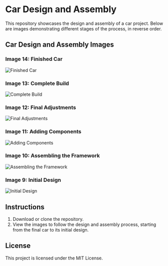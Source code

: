 # Car Design and Assembly

This repository showcases the design and assembly of a car project. Below are images demonstrating different stages of the process, in reverse order.

## Car Design and Assembly Images

### Image 14: Finished Car
![Finished Car](Media.jfif)

### Image 13: Complete Build
![Complete Build](Media%20(5).jfif)

### Image 12: Final Adjustments
![Final Adjustments](Media%20(4).jfif)

### Image 11: Adding Components
![Adding Components](Media%20(3).jfif)

### Image 10: Assembling the Framework
![Assembling the Framework](Media%20(2).jfif)

### Image 9: Initial Design
![Initial Design](Media%20(1).jfif)

## Instructions

1. Download or clone the repository.
2. View the images to follow the design and assembly process, starting from the final car to its initial design.

## License

This project is licensed under the MIT License.

